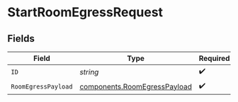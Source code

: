 # StartRoomEgressRequest


## Fields

| Field                                                                        | Type                                                                         | Required                                                                     | Description                                                                  |
| ---------------------------------------------------------------------------- | ---------------------------------------------------------------------------- | ---------------------------------------------------------------------------- | ---------------------------------------------------------------------------- |
| `ID`                                                                         | *string*                                                                     | :heavy_check_mark:                                                           | N/A                                                                          |
| `RoomEgressPayload`                                                          | [components.RoomEgressPayload](../../models/components/roomegresspayload.md) | :heavy_check_mark:                                                           | N/A                                                                          |